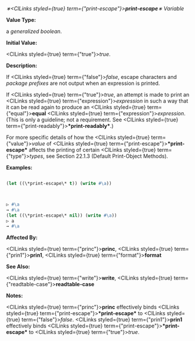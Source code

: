 *∗<ClLinks styled={true} term={"print-escape"}><b>*print-escape*</b></ClLinks>∗ Variable* 



**Value Type:** 



a *generalized boolean*. 



**Initial Value:** 



<ClLinks styled={true} term={"true"}><i>true</i></ClLinks>. 



**Description:** 



If <ClLinks styled={true} term={"false"}><i>false</i></ClLinks>, escape characters and *package prefixes* are not output when an expression is printed. 



If <ClLinks styled={true} term={"true"}><i>true</i></ClLinks>, an attempt is made to print an <ClLinks styled={true} term={"expression"}><i>expression</i></ClLinks> in such a way that it can be read again to produce an <ClLinks styled={true} term={"equal"}><b>equal</b></ClLinks> <ClLinks styled={true} term={"expression"}><i>expression</i></ClLinks>. (This is only a guideline; not a requirement. See <ClLinks styled={true} term={"print-readably"}><b>\*print-readably\*</b></ClLinks>.) 



For more specific details of how the <ClLinks styled={true} term={"value"}><i>value</i></ClLinks> of <ClLinks styled={true} term={"print-escape"}><b>\*print-escape\*</b></ClLinks> affects the printing of certain <ClLinks styled={true} term={"type"}><i>types</i></ClLinks>, see Section 22.1.3 (Default Print-Object Methods). 



**Examples:**
```lisp

(let ((\*print-escape\* t)) (write #\a)) 



▷ #\a 
→ #\a 
(let ((\*print-escape\* nil)) (write #\a)) 
▷ a 
→ #\a 

```
**Affected By:** 



<ClLinks styled={true} term={"princ"}><b>princ</b></ClLinks>, <ClLinks styled={true} term={"prin1"}><b>prin1</b></ClLinks>, <ClLinks styled={true} term={"format"}><b>format</b></ClLinks> 



**See Also:** 



<ClLinks styled={true} term={"write"}><b>write</b></ClLinks>, <ClLinks styled={true} term={"readtable-case"}><b>readtable-case</b></ClLinks> 



**Notes:** 



<ClLinks styled={true} term={"princ"}><b>princ</b></ClLinks> effectively binds <ClLinks styled={true} term={"print-escape"}><b>\*print-escape\*</b></ClLinks> to <ClLinks styled={true} term={"false"}><i>false</i></ClLinks>. <ClLinks styled={true} term={"prin1"}><b>prin1</b></ClLinks> effectively binds <ClLinks styled={true} term={"print-escape"}><b>\*print-escape\*</b></ClLinks> to <ClLinks styled={true} term={"true"}><i>true</i></ClLinks>. 